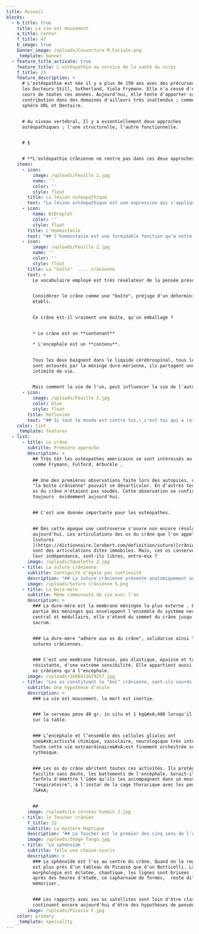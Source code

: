 ```yaml
---
title: Accueil
blocks:
  - b_title: true
    title: La vie est mouvement
    a_title: center
    f_title: 47
    b_image: true
    banner_image: /uploads/Couverture M.Faciale.png
    _template: banner
  - feature_title_activate: true
    feature_title: L'ostéopathie au service de la santé du corps
    f_title: 25
    feature_description: >
      # L'ostéopathie est née il y a plus de 150 ans avec des précurseurs comme
      les Docteurs Still, Sutherland, Viola Frymann. Elle n'a cessé d'évoluer au
      cours de toutes ces années. Aujourd'hui, elle tente d'apporter sa
      contribution dans des domaines d'ailleurs très inattendus ; comme la
      sphère ORL et Dentaire.


      # Au niveau vertébral, Il y a essentiellement deux approches
      ostéopathiques ; l'une structurelle, l'autre fonctionnelle.


      # §


      # **L'ostéopathie crânienne ne rentre pas dans ces deux approches.**
    items:
      - icon:
          image: /uploads/Feuille 2.jpg
          name: ''
          color: ''
          style: float
        title: La lésion ostéopathique
        text: "La lésion ostéopathique est une expression qui s'applique\_essentiellement à propos des vertèbres.\nUne lésion ostéopathique signifie que la vertèbre a perdu sa mobilité dans un ou plusieurs des trois plans de l'espace.\n-----------------------------------------------------------------------------------------------------------------------\n\n* Le plan sagittal\n* Le plan frontal\n* Le plan horizontal\n\n## La perte de mobilité peut-être plus ou moins complète, dans un ou plusieurs de ces plans.\n"
      - icon:
          name: BiDroplet
          color: ''
          style: float
        title: L'Homéostasie
        text: "## l'homéostasie est une formidable fonction qu'a notre organisme. Il a la capacité à équilibrer en permance le somatique comme le psychisme.\n\nAutrement dit une lésion ostéopathique peut très bien se normaliser\_ elle-même, grâce à ce système d'auto-régulation. Nous sommes équilibrés dans un déséquilibre permanent.\nQuand le corps n'arrive plus à se rééquilibrer lui-même, le désordre s'installe, la vertèbre est en lésion.\n-----------------------------------------------------------------------------------------------------------\n"
      - icon:
          image: /uploads/Feuille 2.jpg
          name: ''
          color: ''
          style: float
        title: La "boîte"  .... crânienne
        text: >
          Le vocabulaire employé est très révélateur de la pensée présente.


          Considérer le crâne comme une "boîte", préjuge d'un déterminisme  déjà
          établi.


          Ce crâne est-il vraiment une boîte, qu'un emballage ?


          * Le crâne est un **contenant**

          * L'encéphale est un **contenu**.


          Tous les deux baignent dans le liquide cérébrospinal, tous les deux
          sont entourés par la méninge dure-mérienne, ils partagent une certaine
          intimité de vie.


          Mais comment la vie de l'un, peut influencer la vie de l'autre ?
      - icon:
          image: /uploads/Feuille 2.jpg
          color: blue
          style: float
        title: Réflexion
        text: "## Si tout le monde est contre toi,\_c'est toi qui a raison, car il est impossible que le monde soit peuplé de tant de sages.\n"
    color: tint
    _template: features
  - list:
      - title: Le crâne
        subtitle: Première approche
        description: >
          ## Très tôt les ostéopathes américains se sont intéressés au crâne ,
          comme Frymann, Fulford, Arbuckle .


          ## Une des premières observations faite lors des autopsies, est que
          "la boîte crânienne" pouvait se désarticuler. En d'autres termes les
          os du crâne n'étaient pas soudés. Cette observation se confirme
          toujours  évidemment aujourd'hui.


          ## C'est une donnée importante pour les ostéopathes.


          ## Dès cette époque une controverse s'ouvre non encore résolue
          aujourd'hui. Les articulations des os du crâne que l'on appelle
          [sutures
          ](https://dictionnaire.lerobert.com/definition/suture)[crâniennes](),
          sont des articulations dites immobiles. Mais, ces os conservent-ils
          leur indépendance, sont-ils libres, entre-eux ?
        image: /uploads/Squelette 2.jpg
      - title: La suture crânienne
        subtitle: Contiguïté n'égale pas continuité
        description: "## La suture crânienne présente anatomiquement une identité qui lui est propre, distincte de l'os.\n\n## Dans une grande majorité de cas, lors d'une autopsie, un crâne peut-être désarticulé ; quelque soit l'âge.\n\n## L'étude histologique d'une suture crânienne montre deux éléments bien différents .\n\n## 1° Une\_[contiguïté](https://www.google.com/search?q=contigu\\\\\\&sxsrf=APwXEdfQS3lChPJnF28Mqw0Utsnb982dNw%3A1687766143329\\\\\\&ei=f0SZZJPVE-zFkdUP5euoyAk\\\\\\&oq=contigu\\\\\\&gs_lcp=Cgxnd3Mtd2l6LXNlcnAQARgBMgwIIxCKBRAnEEYQ-QEyCAgAEIAEELEDMgUIABCABDIFCAAQgAQyBwgAEIoFEEMyCAgAEIAEEMsBMgUIABCABDIFCAAQgAQyCAgAEIAEEMsBMgUIABCABDoKCAAQRxDWBBCwAzoKCAAQigUQsAMQQzoHCCMQigUQJzoHCAAQgAQQCjogCAAQigUQRhD5ARCXBRCMBRDdBBBGEPQDEPUDEPYDGAFKBAhBGABQoghYzhFg8SZoAXABeACAAYEBiAGeApIBAzIuMZgBAKABAcABAcgBCtoBBggBEAEYEw\\\\\\&sclient=gws-wiz-serp%20%22contigu%22)\_osseuse, les os se touchent mais ne se collent pas.\n\n## 2° Une\_[continuité]()\_membraneuse, la membrane dure-mérienne, tapisse et relie les os crâniens, sans discontinuité.\n"
        image: /uploads/Suture crânienne 5.png
      - title: La Dure-mère
        subtitle: Même communauté de vie avec l'os
        description: >
          ### La dure-mère est la membrane méningée la plus externe . Elle fait
          partie des méninges qui enveloppent l'ensemble du système nerveux
          central et médullaire, elle s'étend du sommet du crâne jusqu'au
          sacrum.


          ### La dure-mère "adhère aux os du crâne", solidarise ainsi les
          sutures crâniennes.


          ### C'est une membrane fibreuse, peu élastique, épaisse et très
          résistante, d'une extrème sensibilité. Elle appartient aussi bien aux
          os crâniens qu'à l'encéphale.
        image: /uploads/1688411679257.jpg
      - title: 'Les os constituant le "bol" crânienne, sont-ils sourds ?'
        subtitle: Une hypothèse d'école
        description: >
          ### La vie est mouvement, la mort est inertie.


          ### le cerveau pèse 40 gr. in situ et 1 kg&#xA;400 lorsqu'il est posé
          sur la table.


          ### L’encéphale et l’ensemble des cellules gliales ont
          une&#xA;activité chimique, vasculaire, neurologique très intense.
          Toute cette vie extraordinaire&#xA;est finement orchestrée selon une
          rythmique.


          ### Les os du crâne abritent toutes ces activités. Ils protègent,
          facilite sans doute, les battements de l'encéphale. Serait-il si
          farfelu d'émettre l'idée qu'ils les accompagnent dans un mouvement
          "respiratoire", à l'instar de la cage thoracique avec les poumons
          ?&#xA;


          ##
        image: /uploads/Le cerveau humain 2.jpg
      - title: le Toucher crânien
        f_title: 32
        subtitle: Le mystère Haptique
        description: "## Le Toucher est le premier des cinq sens de l’être humain.\n\nLa pensée médicale actuelle considère que le crâne est un\ntout et l’idée que les os du crâne aient des échanges entre eux, est un leurre.\n-------------------------------------------------------------------------------\n\nPourtant, grâce au toucher, \_l’ostéopathe exercé, à cette pratique et selon\nun protocole réfléchi, perçoit ou pas, un échange entre les deux os d’une même\nsuture.\n-------\n\n## Mais de quel ordre est-il cet échange\_?\n"
        image: /uploads/Image Tango.jpg
      - title: 'Le sphénoïde '
        subtitle: Telle une chauve-souris
        description: >
          ### Le sphénoïde est l'os au centre du crâne. Quand on le regarde, on
          est plus près d'un tableau de Picasso que d'un Botticelli. La
          morphologie est éclatée, chaotique, les lignes sont brisées ; même
          après des heures d'étude, ce capharnaüm de formes,  reste difficile à
          mémoriser.


          ### Les rapports avec ses os satellites sont loin d'être classiques et
          continuent encore aujourd'hui d'être des hypothèses de pensée.
        image: /uploads/Picasso F.jpg
    color: primary
    _template: speciality
---
```



















































































































































